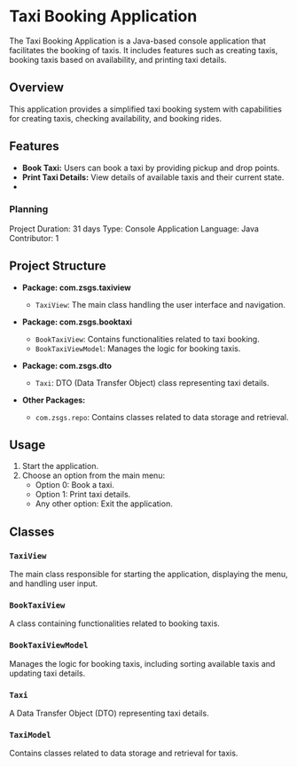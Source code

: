# Taxi Booking Application

The Taxi Booking Application is a Java-based console application that facilitates the booking of taxis. It includes features such as creating taxis, booking taxis based on availability, and printing taxi details.

## Overview

This application provides a simplified taxi booking system with capabilities for creating taxis, checking availability, and booking rides.

## Features

- **Book Taxi:** Users can book a taxi by providing pickup and drop points.
- **Print Taxi Details:** View details of available taxis and their current state.
- 
### Planning
Project Duration: 31 days
Type: Console Application
Language: Java
Contributor: 1

## Project Structure

- **Package: com.zsgs.taxiview**
  - `TaxiView`: The main class handling the user interface and navigation.

- **Package: com.zsgs.booktaxi**
  - `BookTaxiView`: Contains functionalities related to taxi booking.
  - `BookTaxiViewModel`: Manages the logic for booking taxis.

- **Package: com.zsgs.dto**
  - `Taxi`: DTO (Data Transfer Object) class representing taxi details.

- **Other Packages:**
  - `com.zsgs.repo`: Contains classes related to data storage and retrieval.
  
## Usage

1. Start the application.
2. Choose an option from the main menu:
   - Option 0: Book a taxi.
   - Option 1: Print taxi details.
   - Any other option: Exit the application.

## Classes

### `TaxiView`

The main class responsible for starting the application, displaying the menu, and handling user input.

### `BookTaxiView`

A class containing functionalities related to booking taxis.

### `BookTaxiViewModel`

Manages the logic for booking taxis, including sorting available taxis and updating taxi details.

### `Taxi`

A Data Transfer Object (DTO) representing taxi details.

### `TaxiModel`

Contains classes related to data storage and retrieval for taxis.


